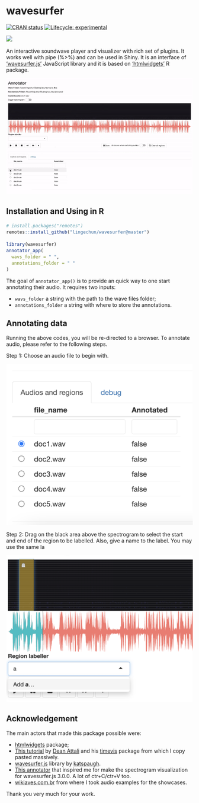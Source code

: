 
<!-- README.md is generated from README.Rmd. Please edit that file -->

# wavesurfer

<!-- badges: start -->

[![CRAN
status](https://www.r-pkg.org/badges/version/wavesurfer)](https://CRAN.R-project.org/package=wavesurfer)
[![Lifecycle:
experimental](https://img.shields.io/badge/lifecycle-experimental-orange.svg)](https://www.tidyverse.org/lifecycle/#experimental)
<!-- badges: end -->

<img src = 'inst/img/ggwave.png'>

An interactive soundwave player and visualizer with rich set of plugins.
It works well with pipe (%\>%) and can be used in Shiny. It is an
interface of [‘wavesurfer.js’](https://wavesurfer-js.org) JavaScript
library and it is based on [‘htmlwidgets’](http://www.htmlwidgets.org/)
R package.

<img src="inst/img/annotator3.gif">

## Installation and Using in R

``` r
# install.packages("remotes")
remotes::install_github("lingechun/wavesurfer@master")

library(wavesurfer)
annotator_app(
  wavs_folder = " ", 
  annotations_folder = " "
)
```

The goal of `annotator_app()` is to provide an quick way to one start
annotating their audio. It requires two inputs:

  - `wavs_folder` a string with the path to the wave files folder;
  - `annotations_folder` a string with where to store the annotations.

<!-- end list -->



## Annotating data

Running the above codes, you will be re-directed to a browser. To annotate audio, please refer to the following steps.



Step 1: Choose an audio file to begin with. 

<img src="inst/img/Step1.png">

Step 2: Drag on the black area above the spectrogram to select the start and end of the region to be labelled. Also, give a name to the label. You may use the same la

<img src="inst/img/Step2.png">

## Acknowledgement

The main actors that made this package possible were:

  - [htmlwidgets](http://www.htmlwidgets.org/) package;
  - [This tutorial](https://deanattali.com/blog/htmlwidgets-tips/) by
    [Dean Attali](https://deanattali.com/) and his
    [timevis](https://github.com/daattali/timevis) package from which I
    copy pasted massively.
  - [wavesurfer.js](https://wavesurfer-js.org/) library by
    [katspaugh](https://github.com/katspaugh).
  - [This annotator](https://github.com/CrowdCurio/audio-annotator) that
    inspired me for make the spectrogram visualization for wavesurfer.js
    3.0.0. A lot of ctr+C/ctr+V too.
  - [wikiaves.com.br](https://wikiaves.com.br) from where I took audio
    examples for the showcases.

Thank you very much for your work.
